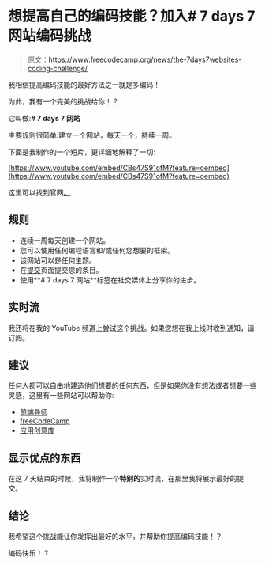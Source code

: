 # 想提高自己的编码技能？加入# 7 days 7 网站编码挑战

> 原文：<https://www.freecodecamp.org/news/the-7days7websites-coding-challenge/>

我相信提高编码技能的最好方法之一就是多编码！

为此，我有一个完美的挑战给你！？

它叫做:**# 7 days 7 网站**

主要规则很简单:建立一个网站，每天一个，持续一周。

下面是我制作的一个短片，更详细地解释了一切:

[https://www.youtube.com/embed/CBs47S91ofM?feature=oembed](https://www.youtube.com/embed/CBs47S91ofM?feature=oembed)

这里可以找到官网[。](https://7days7websites.glitch.me/)

## 规则

*   连续一周每天创建一个网站。
*   您可以使用任何编程语言和/或任何您想要的框架。
*   该网站可以是任何主题。
*   在[提交](https://7days7websites.glitch.me/submit)页面提交您的条目。
*   使用**# 7 days 7 网站**标签在社交媒体上分享你的进步。

## 实时流

我还将在我的 YouTube 频道上尝试这个挑战。如果您想在我上线时收到通知，请订阅。

## 建议

任何人都可以自由地建造他们想要的任何东西，但是如果你没有想法或者想要一些灵感，这里有一些网站可以帮助你:

*   [前端导师](https://frontendmentor.io/?ref=florinpop)
*   [freeCodeCamp](https://www.freecodecamp.org/)
*   [应用创意库](https://github.com/florinpop17/app-ideas)

## 显示优点的东西

在这 7 天结束的时候，我将制作一个**特别的**实时流，在那里我将展示最好的提交。

## 结论

我希望这个挑战能让你发挥出最好的水平，并帮助你提高编码技能！？

编码快乐！？